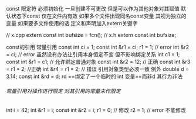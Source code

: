 const 限定符
必须初始化 一旦创建不可更改
但是可以作为其他对象对其赋值
默认状态下const 仅在文件内有效 如果多个文件出现同名const变量 其视为独立的变量
如果要多文件使用的话 定义和声明加入extern关键字

// x.cpp
extern const int bufsize = fcn();
// x.h
extern const int bufsize;

const的引用  常量引用
const int ci = 1;
const int &r1 = ci;
r1 = 1; // error
int &r2 = ci; // error
虽然没有办法让引用本身恒定不变 但不影响绑定关系
int c1 = 1;
const int &r1 = c1; // 允许绑定普通对象
const int &r2 = 12; // 正确 
const int &r3 = r1 * 2; //正确
int &r4 = r1 * 2; // 错误
引用对象类型必须一致 
例外
double d  = 3.14;
const int &rd = d; rd ==绑定了一个临时的 int 变量==而非d 其行为非法 

###### 常量引用对操作进行限定 对其引用的常量未作限定
int i = 42;
int &r1 = i;
const int &r2 = i;
r1 = 0; // 修改
r2 = 1; // error 不能修改